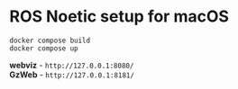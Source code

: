 # ROS Noetic setup for macOS

```
docker compose build
docker compose up
```

**webviz** - `http://127.0.0.1:8080/` \
**GzWeb** - `http://127.0.0.1:8181/`